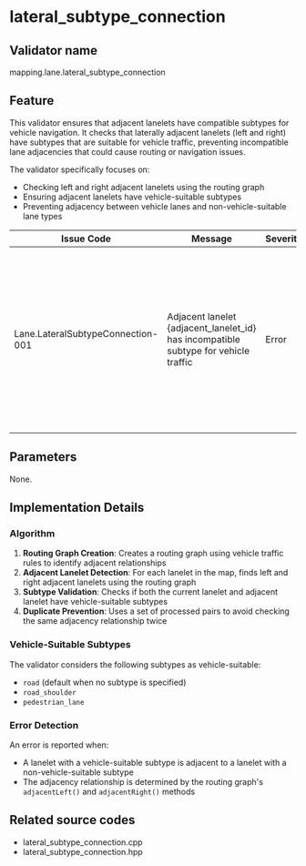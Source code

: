 # lateral_subtype_connection

## Validator name

mapping.lane.lateral_subtype_connection

## Feature

This validator ensures that adjacent lanelets have compatible subtypes for vehicle navigation. It checks that laterally adjacent lanelets (left and right) have subtypes that are suitable for vehicle traffic, preventing incompatible lane adjacencies that could cause routing or navigation issues.

The validator specifically focuses on:

- Checking left and right adjacent lanelets using the routing graph
- Ensuring adjacent lanelets have vehicle-suitable subtypes
- Preventing adjacency between vehicle lanes and non-vehicle-suitable lane types

| Issue Code                        | Message                                                                             | Severity | Primitive | Description                                                                                                                                              | Approach                                                                                                                                    |
| --------------------------------- | ----------------------------------------------------------------------------------- | -------- | --------- | -------------------------------------------------------------------------------------------------------------------------------------------------------- | ------------------------------------------------------------------------------------------------------------------------------------------- |
| Lane.LateralSubtypeConnection-001 | Adjacent lanelet {adjacent_lanelet_id} has incompatible subtype for vehicle traffic | Error    | lanelet   | A lanelet is adjacent to another lanelet with an incompatible subtype. Vehicle-suitable subtypes include "road", "road_shoulder", and "pedestrian_lane". | Verify that adjacent lanelets have compatible subtypes. If one lanelet is not suitable for vehicles, they should not be laterally adjacent. |

## Parameters

None.

## Implementation Details

### Algorithm

1. **Routing Graph Creation**: Creates a routing graph using vehicle traffic rules to identify adjacent relationships
2. **Adjacent Lanelet Detection**: For each lanelet in the map, finds left and right adjacent lanelets using the routing graph
3. **Subtype Validation**: Checks if both the current lanelet and adjacent lanelet have vehicle-suitable subtypes
4. **Duplicate Prevention**: Uses a set of processed pairs to avoid checking the same adjacency relationship twice

### Vehicle-Suitable Subtypes

The validator considers the following subtypes as vehicle-suitable:

- `road` (default when no subtype is specified)
- `road_shoulder`
- `pedestrian_lane`

### Error Detection

An error is reported when:

- A lanelet with a vehicle-suitable subtype is adjacent to a lanelet with a non-vehicle-suitable subtype
- The adjacency relationship is determined by the routing graph's `adjacentLeft()` and `adjacentRight()` methods

## Related source codes

- lateral_subtype_connection.cpp
- lateral_subtype_connection.hpp
